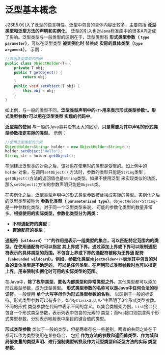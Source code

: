 泛型基本概念
===============================================================
J2SE5.0引入了泛型的语言特性。泛型中包含的具体内容比较多，主要包括 **泛型类型和泛型方法的声明和实例化**。
泛型的引入也对Java标准库中的很多API造成了影响。泛型类型与一般类型的区别在于，泛型类型有 **形式类型参数（
`type parameter`）**，可以在泛型类型 **被实例化时** 替换成 **实际的具体类型（`type argument`）**。
示例：
```java
//声明泛型类型的示例
public class ObjectHolder<T> {
    private T obj;
    public T getObject() {
        return obj;
    }
    public void setObject(T obj) {
        this.obj = obj;
    }
}
```
如上例，与一般的类型不同，**泛型类型声明中的`<T>`用来表示形式类型参数`T`。形式类型参数`T`可以用在泛型类型
实现的代码中**。

**泛型类的使用** 与一般的Java类并没有太大的区别，**只是需要为其中声明的形式类型参数指定实际的类型**。
示例：
```java
//使用泛型类型的示例
ObjectHolder<String> holder = new ObjectHolder<String>();
holder.setObject("Hello");
String str = holder.getObject();
```
在创建出泛型类的对象之后，该对象在使用时的类型是受限的。如上例中的`holder`对象，在调用`setObject()`
方法时，参数的类型只能是`String`类型；`getObject()`方法的返回值也是`String`类型。如果不使用泛型
来实现类似的功能，那么`setObject()`方法的参数声明只能是`Object`类。

在实例化之后，泛型类型声明中的形式类型参数被替换成实际的类型。实例化之后的泛型类型被称为 **参数化类型（
`parameterized type`）**。`ObjectHolder<String>`是一种参数化类型。对于同一个泛型类型来说，
可能的参数化类型的数量非常多。**根据使用的实际类型，参数化类型分为两类**：
+ **不带通配符的类型**；
+ **带通配符的类型**；

**通配符（`wildcard`）“`?`”的作用是表示一组类型的集合，可以匹配特定范围内的类型。在使用通配符时可以指定
其上界或下界。通过添加上界或下界可以限制通配符表示的具体类型的范围。不包含上界或下界的通配符被称为无界通
配符（`unbounded wildcard`）。例如，参数化类型`ObjectHolder<?>`表示其中包含的对象的具体类型是不确定的，
可以是任何类型。在声明形式类型参数时也可以指定上界，用来限制实例化时可用的实际类型的范围**。

在Java中，**除了枚举类型、匿名内部类型和异常类型之外**，其他类型都可以添加形式类型参数，成为泛型类型。
**形式类型参数的名称可以是Java中任何合法的标识符**。一般使用 **单个大写字母作为形式类型参数的名称**，
以区别于一般的标识符。形式类型参数可以有多个，如“`MyClass<S,U,V>`”中声明了3个形式类型参数。不同的形式
类型参数在代码中表示不同的含义。以集合类框架为例，`List`接口只包含一个形式类型参数，表示列表中包含的元素的
类型；而`Map`接口则包含两个形式类型参数，分别表示映射表中条目的键合值的类型。

**形式类型参数** 类似于一般的类型，但是两者存在一些差别。两者的共同之处在于都可以作为类型使用在某些场合，
包括 **作为方法的参数和返回值类型、作为域和局部变量的类型声明、进行强制类型转换及作为泛型类型和泛型方法的实际
类型参数**。





